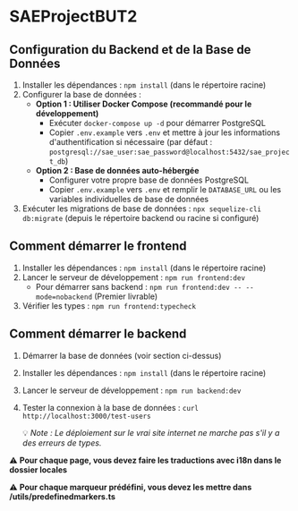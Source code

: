 # SAEProjectBUT2

## Configuration du Backend et de la Base de Données

1. Installer les dépendances : `npm install` (dans le répertoire racine)
2. Configurer la base de données :
   - **Option 1 : Utiliser Docker Compose (recommandé pour le développement)**
     - Exécuter `docker-compose up -d` pour démarrer PostgreSQL
     - Copier `.env.example` vers `.env` et mettre à jour les informations d'authentification si nécessaire (par défaut : `postgresql://sae_user:sae_password@localhost:5432/sae_project_db`)
   - **Option 2 : Base de données auto-hébergée**
     - Configurer votre propre base de données PostgreSQL
     - Copier `.env.example` vers `.env` et remplir le `DATABASE_URL` ou les variables individuelles de base de données
3. Exécuter les migrations de base de données : `npx sequelize-cli db:migrate` (depuis le répertoire backend ou racine si configuré)

## Comment démarrer le frontend

1. Installer les dépendances : `npm install` (dans le répertoire racine)
2. Lancer le serveur de développement : `npm run frontend:dev`
   - Pour démarrer sans backend : `npm run frontend:dev -- --mode=nobackend` (Premier livrable)
3. Vérifier les types : `npm run frontend:typecheck`

## Comment démarrer le backend

1. Démarrer la base de données (voir section ci-dessus)
2. Installer les dépendances : `npm install` (dans le répertoire racine)
3. Lancer le serveur de développement : `npm run backend:dev`
4. Tester la connexion à la base de données : `curl http://localhost:3000/test-users`

   💡 *Note : Le déploiement sur le vrai site internet ne marche pas s'il y a des erreurs de types.*

⚠️ **Pour chaque page, vous devez faire les traductions avec i18n dans le dossier locales**

⚠️ **Pour chaque marqueur prédéfini, vous devez les mettre dans /utils/predefinedmarkers.ts**
